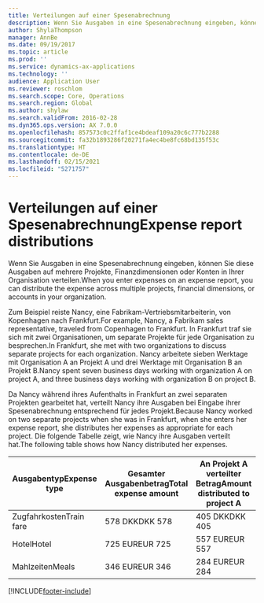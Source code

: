 ```yaml
---
title: Verteilungen auf einer Spesenabrechnung
description: Wenn Sie Ausgaben in eine Spesenabrechnung eingeben, können Sie diese Ausgaben auf mehrere Projekte, juristische Personen oder Konten in Ihrer Organisation verteilen.
author: ShylaThompson
manager: AnnBe
ms.date: 09/19/2017
ms.topic: article
ms.prod: ''
ms.service: dynamics-ax-applications
ms.technology: ''
audience: Application User
ms.reviewer: roschlom
ms.search.scope: Core, Operations
ms.search.region: Global
ms.author: shylaw
ms.search.validFrom: 2016-02-28
ms.dyn365.ops.version: AX 7.0.0
ms.openlocfilehash: 857573c0c2ffaf1ce4bdeaf109a20c6c777b2288
ms.sourcegitcommit: fa32b1893286f20271fa4ec4be8fc68bd135f53c
ms.translationtype: HT
ms.contentlocale: de-DE
ms.lasthandoff: 02/15/2021
ms.locfileid: "5271757"
---
```

# <a name="expense-report-distributions"></a><span data-ttu-id="53977-103">Verteilungen auf einer Spesenabrechnung</span><span class="sxs-lookup"><span data-stu-id="53977-103">Expense report distributions</span></span>

<span data-ttu-id="53977-104">Wenn Sie Ausgaben in eine Spesenabrechnung eingeben, können Sie diese Ausgaben auf mehrere Projekte, Finanzdimensionen oder Konten in Ihrer Organisation verteilen.</span><span class="sxs-lookup"><span data-stu-id="53977-104">When you enter expenses on an expense report, you can distribute the expense across multiple projects, financial dimensions, or accounts in your organization.</span></span>

<span data-ttu-id="53977-105">Zum Beispiel reiste Nancy, eine Fabrikam-Vertriebsmitarbeiterin, von Kopenhagen nach Frankfurt.</span><span class="sxs-lookup"><span data-stu-id="53977-105">For example, Nancy, a Fabrikam sales representative, traveled from Copenhagen to Frankfurt.</span></span> <span data-ttu-id="53977-106">In Frankfurt traf sie sich mit zwei Organisationen, um separate Projekte für jede Organisation zu besprechen.</span><span class="sxs-lookup"><span data-stu-id="53977-106">In Frankfurt, she met with two organizations to discuss separate projects for each organization.</span></span> <span data-ttu-id="53977-107">Nancy arbeitete sieben Werktage mit Organisation A an Projekt A und drei Werktage mit Organisation B an Projekt B.</span><span class="sxs-lookup"><span data-stu-id="53977-107">Nancy spent seven business days working with organization A on project A, and three business days working with organization B on project B.</span></span>

<span data-ttu-id="53977-108">Da Nancy während ihres Aufenthalts in Frankfurt an zwei separaten Projekten gearbeitet hat, verteilt Nancy ihre Ausgaben bei Eingabe ihrer Spesenabrechnung entsprechend für jedes Projekt.</span><span class="sxs-lookup"><span data-stu-id="53977-108">Because Nancy worked on two separate projects when she was in Frankfurt, when she enters her expense report, she distributes her expenses as appropriate for each project.</span></span> <span data-ttu-id="53977-109">Die folgende Tabelle zeigt, wie Nancy ihre Ausgaben verteilt hat.</span><span class="sxs-lookup"><span data-stu-id="53977-109">The following table shows how Nancy distributed her expenses.</span></span>


| <span data-ttu-id="53977-110">Ausgabentyp</span><span class="sxs-lookup"><span data-stu-id="53977-110">Expense type</span></span> | <span data-ttu-id="53977-111">Gesamter Ausgabenbetrag</span><span class="sxs-lookup"><span data-stu-id="53977-111">Total expense amount</span></span>|<span data-ttu-id="53977-112">An Projekt A verteilter Betrag</span><span class="sxs-lookup"><span data-stu-id="53977-112">Amount distributed to project A</span></span>| <span data-ttu-id="53977-113">An Projekt B verteilter Betrag</span><span class="sxs-lookup"><span data-stu-id="53977-113">Amount distributed to project B</span></span> |
|--------------|---------------------|-------------------------------|---------------------------------|
|<span data-ttu-id="53977-114">Zugfahrkosten</span><span class="sxs-lookup"><span data-stu-id="53977-114">Train fare</span></span>   |<span data-ttu-id="53977-115">578 DKK</span><span class="sxs-lookup"><span data-stu-id="53977-115">DKK 578</span></span>              |<span data-ttu-id="53977-116">405 DKK</span><span class="sxs-lookup"><span data-stu-id="53977-116">DKK 405</span></span>                        |<span data-ttu-id="53977-117">173 DKK</span><span class="sxs-lookup"><span data-stu-id="53977-117">DKK 173</span></span>                          |
|<span data-ttu-id="53977-118">Hotel</span><span class="sxs-lookup"><span data-stu-id="53977-118">Hotel</span></span>         |<span data-ttu-id="53977-119">725 EUR</span><span class="sxs-lookup"><span data-stu-id="53977-119">EUR 725</span></span>              |<span data-ttu-id="53977-120">557 EUR</span><span class="sxs-lookup"><span data-stu-id="53977-120">EUR 557</span></span>                        |<span data-ttu-id="53977-121">168 EUR</span><span class="sxs-lookup"><span data-stu-id="53977-121">EUR 168</span></span>                          |
|<span data-ttu-id="53977-122">Mahlzeiten</span><span class="sxs-lookup"><span data-stu-id="53977-122">Meals</span></span>         |<span data-ttu-id="53977-123">346 EUR</span><span class="sxs-lookup"><span data-stu-id="53977-123">EUR 346</span></span>              |<span data-ttu-id="53977-124">284 EUR</span><span class="sxs-lookup"><span data-stu-id="53977-124">EUR 284</span></span>                        |<span data-ttu-id="53977-125">62 EUR</span><span class="sxs-lookup"><span data-stu-id="53977-125">EUR 62</span></span>                           |



[!INCLUDE[footer-include](../includes/footer-banner.md)]